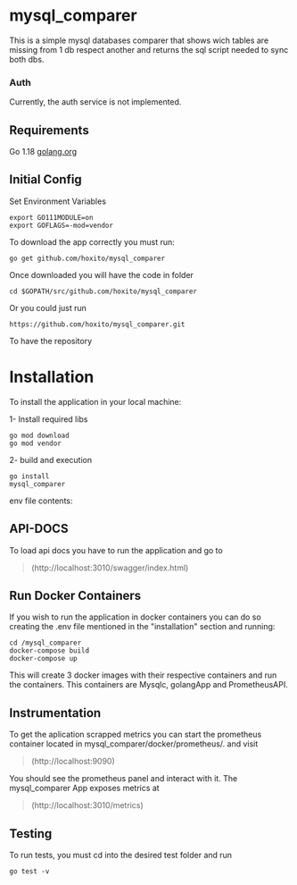 # mysql_comparer

This is a simple mysql databases comparer that shows wich tables are missing from 1 db respect another and returns the sql script needed to sync both dbs.

### Auth

Currently, the auth service is not implemented.

## Requirements

Go 1.18  [golang.org](https://golang.org/doc/install)

## Initial Config
Set Environment Variables

    export GO111MODULE=on
    export GOFLAGS=-mod=vendor

To download the app correctly you must run:

    go get github.com/hoxito/mysql_comparer

Once downloaded you will have the code in folder

    cd $GOPATH/src/github.com/hoxito/mysql_comparer

Or you could just run

    https://github.com/hoxito/mysql_comparer.git

To have the repository

# Installation

To install the application in your local machine:

1- Install required libs

    go mod download
	go mod vendor


2- build and execution

    go install
    mysql_comparer

env file contents:


## API-DOCS
To load api docs you have to run the application and go to

> (http://localhost:3010/swagger/index.html)


## Run Docker Containers
If you wish to run the application in docker containers you can do so creating the .env file mentioned in the "installation" section and running:

    cd /mysql_comparer
    docker-compose build
    docker-compose up
    
This will create 3 docker images with their respective containers and run the containers. This containers are Mysqlc, golangApp and PrometheusAPI.


## Instrumentation
To get the aplication scrapped metrics you can start the prometheus container located in mysql_comparer/docker/prometheus/. and visit

> (http://localhost:9090)

You should see the prometheus panel and interact with it. The mysql_comparer App exposes metrics at
> (http://localhost:3010/metrics)


## Testing
To run tests, you must cd into the desired test folder and run 

    go test -v
